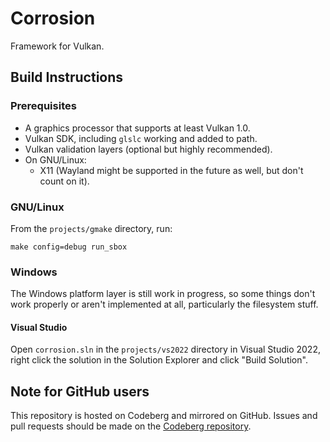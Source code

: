 # Corrosion

Framework for Vulkan.

## Build Instructions

### Prerequisites
 - A graphics processor that supports at least Vulkan 1.0.
 - Vulkan SDK, including `glslc` working and added to path.
 - Vulkan validation layers (optional but highly recommended).
 - On GNU/Linux:
	 - X11 (Wayland might be supported in the future as well, but don't count on it).

### GNU/Linux
From the `projects/gmake` directory, run:

```
make config=debug run_sbox
```

### Windows
The Windows platform layer is still work in progress, so some things don't work properly
or aren't implemented at all, particularly the filesystem stuff.

#### Visual Studio
Open `corrosion.sln` in the `projects/vs2022` directory in Visual Studio 2022, right click
the solution in the Solution Explorer and click "Build Solution".

## Note for GitHub users
This repository is hosted on Codeberg and mirrored on GitHub. Issues and pull requests should be
made on the [Codeberg repository](https://codeberg.org/quou/corrosion).
